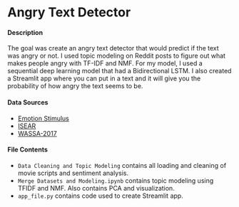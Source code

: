 # Angry Text Detector 

#### Description 
The goal was create an angry text detector that would predict if the text was angry or not. I used topic modeling on Reddit posts to figure out what makes people angry with TF-IDF and NMF. For my model, I used a sequential deep learning model that had a  Bidirectional LSTM. I also created a Streamlit app where you can put in a text and it will give you the probability of how angry the text seems to be. 

#### Data Sources
- [Emotion Stimulus](http://www.site.uottawa.ca/~diana/resources/emotion_stimulus_data/)
- [ISEAR](https://www.researchgate.net/figure/Characteristics-of-the-ISEAR-Dataset_tbl1_313407834)
- [WASSA-2017](http://saifmohammad.com/WebPages/EmotionIntensity-SharedTask.html)

#### File Contents
- `Data Cleaning and Topic Modeling` contains all loading and cleaning of movie scripts and sentiment analysis. 
- `Merge Datasets and Modeling.ipynb` contains topic modeling using TFIDF and NMF. Also contains PCA and visualization. 
- `app_file.py` contains code used to create Streamlit app. 
